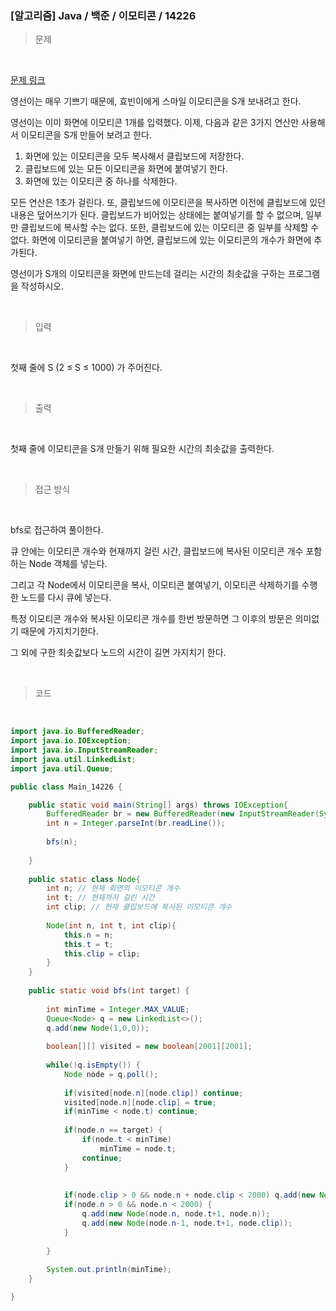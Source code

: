 <h3>[알고리즘]  Java / 백준 / 이모티콘 / 14226 </h3>

> 문제
>

<br>

[문제 링크](https://www.acmicpc.net/problem/14226)

영선이는 매우 기쁘기 때문에, 효빈이에게 스마일 이모티콘을 S개 보내려고 한다.

영선이는 이미 화면에 이모티콘 1개를 입력했다. 이제, 다음과 같은 3가지 연산만 사용해서 이모티콘을 S개 만들어 보려고 한다.

1. 화면에 있는 이모티콘을 모두 복사해서 클립보드에 저장한다.
2. 클립보드에 있는 모든 이모티콘을 화면에 붙여넣기 한다.
3. 화면에 있는 이모티콘 중 하나를 삭제한다.

모든 연산은 1초가 걸린다. 또, 클립보드에 이모티콘을 복사하면 이전에 클립보드에 있던 내용은 덮어쓰기가 된다. 클립보드가 비어있는 상태에는 붙여넣기를 할 수 없으며, 일부만 클립보드에 복사할 수는 없다. 또한, 클립보드에 있는 이모티콘 중 일부를 삭제할 수 없다. 화면에 이모티콘을 붙여넣기 하면, 클립보드에 있는 이모티콘의 개수가 화면에 추가된다.

영선이가 S개의 이모티콘을 화면에 만드는데 걸리는 시간의 최솟값을 구하는 프로그램을 작성하시오.

<br>

> 입력
>

<br>

첫째 줄에 S (2 ≤ S ≤ 1000) 가 주어진다.

<br>

> 출력
>

<br>

첫째 줄에 이모티콘을 S개 만들기 위해 필요한 시간의 최솟값을 출력한다.

<br>

> 접근 방식
>

<br>

bfs로 접근하여 풀이한다.

큐 안에는 이모티콘 개수와 현재까지 걸린 시간, 클립보드에 복사된 이모티콘 개수 포함하는 Node 객체를 넣는다.

그리고 각 Node에서 이모티콘을 복사, 이모티콘 붙여넣기, 이모티콘 삭제하기를 수행한 노드를 다시 큐에 넣는다.

특정 이모티콘 개수와 복사된 이모티콘 개수를 한번 방문하면 그 이후의 방문은 의미없기 때문에 가지치기한다.

그 외에 구한 최솟값보다 노드의 시간이 길면 가지치기 한다.

<br>

> 코드
>

<br>

```java
import java.io.BufferedReader;
import java.io.IOException;
import java.io.InputStreamReader;
import java.util.LinkedList;
import java.util.Queue;

public class Main_14226 {

	public static void main(String[] args) throws IOException{
		BufferedReader br = new BufferedReader(new InputStreamReader(System.in));
		int n = Integer.parseInt(br.readLine());
		
		bfs(n);
		
	}
	
	public static class Node{
		int n; // 현재 화면의 이모티콘 개수
		int t; // 현재까지 걸린 시간
		int clip; // 현재 클립보드에 복사된 이모티콘 개수 
		
		Node(int n, int t, int clip){
			this.n = n;
			this.t = t;
			this.clip = clip;
		}
	}
	
	public static void bfs(int target) {
		
		int minTime = Integer.MAX_VALUE;
		Queue<Node> q = new LinkedList<>();
		q.add(new Node(1,0,0));
		
		boolean[][] visited = new boolean[2001][2001];
		
		while(!q.isEmpty()) {
			Node node = q.poll();
			
			if(visited[node.n][node.clip]) continue; 
			visited[node.n][node.clip] = true; 
			if(minTime < node.t) continue; 
			
			if(node.n == target) {
				if(node.t < minTime) 
					minTime = node.t;
				continue;
			}
			
			
			if(node.clip > 0 && node.n + node.clip < 2000) q.add(new Node(node.n+node.clip, node.t+1, node.clip));
			if(node.n > 0 && node.n < 2000) {
				q.add(new Node(node.n, node.t+1, node.n));
				q.add(new Node(node.n-1, node.t+1, node.clip));
			}
			
		}
		
		System.out.println(minTime);
	}

}
```
